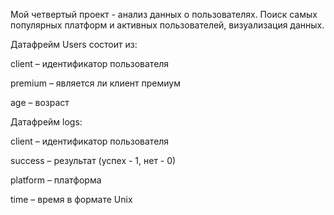Мой четвертый проект  - анализ данных о пользователях. Поиск самых популярных платформ и активных пользователей, визуализация данных.

Датафрейм Users состоит из:

client – идентификатор пользователя

premium – является ли клиент премиум

age – возраст

Датафрейм logs:

client – идентификатор пользователя

success – результат (успех - 1, нет - 0)

platform – платформа

time – время в формате Unix
